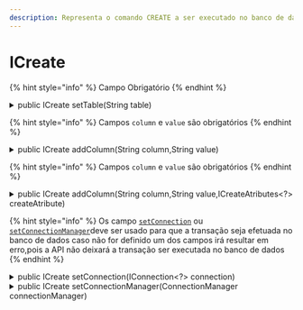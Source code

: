 ```yaml
---
description: Representa o comando CREATE a ser executado no banco de dados
---
```


# ICreate



{% hint style="info" %}
Campo Obrigatório
{% endhint %}

<details>

<summary>public ICreate setTable(String table)</summary>

Define qual o nome da tabela a ser criado

<mark style="color:red;">**Erros**</mark>:

* <mark style="color:red;">NullPointerException</mark>: Ocorre quando o campo `table` está nulo ou vazio

</details>

{% hint style="info" %}
Campos `column` e `value` são obrigatórios
{% endhint %}

<details>

<summary>public ICreate addColumn(String column,String value)</summary>

<mark style="color:red;">**Erros**</mark>:

* <mark style="color:red;">NullPointerException</mark>: Ocorre quando o campo `column` ou `value` está nulo ou vazio

</details>

{% hint style="info" %}
Campos `column` e `value` são obrigatórios
{% endhint %}

<details>

<summary>public ICreate addColumn(String column,String value,ICreateAtributes&#x3C;?> createAtribute)</summary>

<mark style="color:red;">**Erros**</mark>:

* <mark style="color:red;">NullPointerException</mark>: Ocorre quando o campo `column,` `value` ou `createAtribute` está nulo ou vazio

</details>

{% hint style="info" %}
Os campo [`setConnection`](icreate.md#public-icreate-setconnection-iconnection-less-than-greater-than-connection) ou [`setConnectionManager`](icreate.md#public-icreate-setconnectionmanager-connectionmanager-connectionmanager)deve ser usado para que a transação seja efetuada no banco de dados caso não for definido um dos campos irá resultar em erro,pois a API não deixará a transação ser executada no banco de dados
{% endhint %}

<details>

<summary>public ICreate setConnection(IConnection&#x3C;?> connection)</summary>



</details>

<details>

<summary>public ICreate setConnectionManager(ConnectionManager connectionManager)</summary>



</details>
